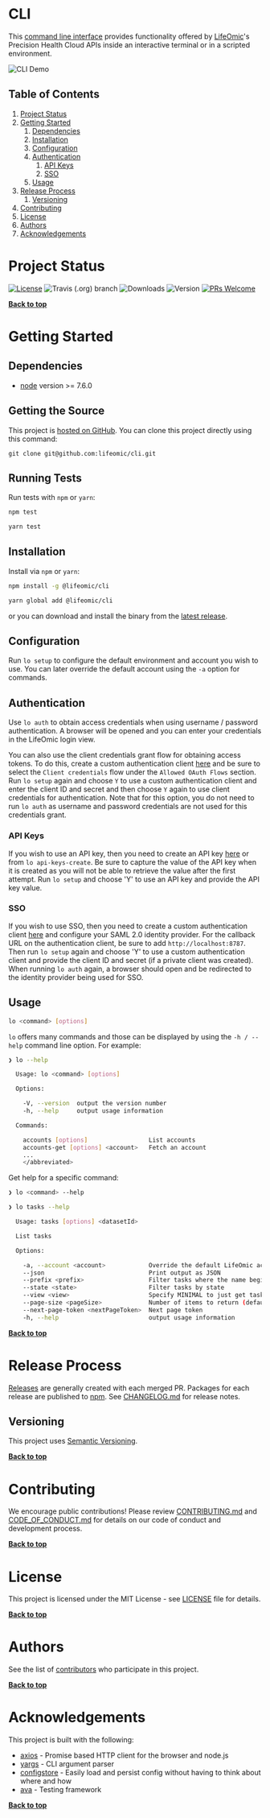 # CLI

This [command line interface][CLI] provides functionality offered by
[LifeOmic](https://lifeomic.com)'s Precision Health Cloud APIs inside an
interactive terminal or in a scripted environment.

![CLI Demo](https://raw.githubusercontent.com/lifeomic/cli/master/cli-demo.svg?sanitize=true)


## Table of Contents

1. [Project Status](#project-status)
1. [Getting Started](#getting-started)
    1. [Dependencies](#dependencies)
    1. [Installation](#installation)
    1. [Configuration](#configuration)
    1. [Authentication](#authentication)
        1. [API Keys](#api-keys)
        1. [SSO](#sso)
    1. [Usage](#usage)
1. [Release Process](#release-process)
    1. [Versioning](#versioning)
1. [Contributing](#contributing)
1. [License](#license)
1. [Authors](#authors)
1. [Acknowledgements](#acknowledgements)


# Project Status

[![License](https://img.shields.io/badge/license-MIT-blue.svg?style=for-the-badge)](https://opensource.org/licenses/MIT)
![Travis (.org) branch](https://img.shields.io/travis/lifeomic/cli/master.svg?style=for-the-badge)
![Downloads](https://img.shields.io/npm/dw/@lifeomic/cli?style=for-the-badge)
![Version](https://img.shields.io/npm/v/@lifeomic/cli?style=for-the-badge)
[![PRs Welcome](https://img.shields.io/badge/PRs-welcome-brightgreen.svg?style=for-the-badge)](https://github.com/lifeomic/cli)

**[Back to top](#table-of-contents)**


# Getting Started

## Dependencies

* [node](https://nodejs.org) version >= 7.6.0

## Getting the Source

This project is [hosted on GitHub](https://github.com/lifeomic/cli). You can clone this project directly using this command:

```
git clone git@github.com:lifeomic/cli.git
```

## Running Tests

Run tests with `npm` or `yarn`:

```bash
npm test

yarn test
```

## Installation

Install via `npm` or `yarn`:

```bash
npm install -g @lifeomic/cli

yarn global add @lifeomic/cli
```

or you can download and install the binary from the [latest
release](https://github.com/lifeomic/cli/releases).

## Configuration

Run `lo setup` to configure the default environment and account you wish to use.
You can later override the default account using the `-a` option for commands.

## Authentication

Use `lo auth` to obtain access credentials when using username / password
authentication.  A browser will be opened and you can enter your credentials in
the LifeOmic login view.

You can also use the client credentials grant flow for obtaining access tokens.
To do this, create a custom authentication client
[here](https://apps.us.lifeomic.com/phc/account/accounts/clients) and be sure to
select the `Client credentials` flow under the `Allowed OAuth Flows` section.
Run `lo setup` again and choose `Y` to use a custom authentication client and
enter the client ID and secret and then choose `Y` again to use client
credentials for authentication. Note that for this option, you do not need to
run `lo auth` as username and password credentials are not used for this
credentials grant.

### API Keys

If you wish to use an API key, then you need to create an API key
[here](https://apps.us.lifeomic.com/phc/account) or from `lo api-keys-create`.
Be sure to capture the value of the API key when it is created as you will not
be able to retrieve the value after the first attempt. Run `lo setup` and choose
'Y' to use an API key and provide the API key value.

### SSO

If you wish to use SSO, then you need to create a custom authentication client
[here](https://apps.us.lifeomic.com/phc/account/accounts/clients) and configure
your SAML 2.0 identity provider.  For the callback URL on the authentication
client, be sure to add `http://localhost:8787`.  Then run `lo setup` again and
choose 'Y' to use a custom authentication client and provide the client ID and
secret (if a private client was created).  When running `lo auth` again, a
browser should open and be redirected to the identity provider being used for
SSO.

## Usage

```bash
lo <command> [options]
```

`lo` offers many commands and those can be displayed by using the `-h / --help`
command line option.  For example:

```bash
❯ lo --help

  Usage: lo <command> [options]

  Options:

    -V, --version  output the version number
    -h, --help     output usage information

  Commands:

    accounts [options]                 List accounts
    accounts-get [options] <account>   Fetch an account
    ...
    </abbreviated>
```

Get help for a specific command:

```bash
❯ lo <command> --help

❯ lo tasks --help

  Usage: tasks [options] <datasetId>

  List tasks

  Options:

    -a, --account <account>            Override the default LifeOmic account
    --json                             Print output as JSON
    --prefix <prefix>                  Filter tasks where the name begins with a prefix
    --state <state>                    Filter tasks by state
    --view <view>                      Specify MINIMAL to just get task state
    --page-size <pageSize>             Number of items to return (default: 25)
    --next-page-token <nextPageToken>  Next page token
    -h, --help                         output usage information
```

[cli]: https://en.wikipedia.org/wiki/Command-line_interface "Command-line interface"

**[Back to top](#table-of-contents)**


# Release Process

[Releases](https://github.com/lifeomic/cli/releases) are generally created with each merged PR. Packages for each release are published to [npm](https://www.npmjs.com/package/@lifeomic/cli). See [CHANGELOG.md](CHANGELOG.md) for release notes.

## Versioning

This project uses [Semantic Versioning](http://semver.org/).

**[Back to top](#table-of-contents)**


# Contributing

We encourage public contributions! Please review [CONTRIBUTING.md](CONTRIBUTING.md) and [CODE_OF_CONDUCT.md](CODE_OF_CONDUCT.md) for details on our code of conduct and development process.

**[Back to top](#table-of-contents)**


# License

This project is licensed under the MIT License - see [LICENSE](LICENSE) file for details.

**[Back to top](#table-of-contents)**


# Authors

See the list of [contributors](https://github.com/lifeomic/cli/contributors) who participate in this project.

**[Back to top](#table-of-contents)**


# Acknowledgements

This project is built with the following:

* [axios](https://github.com/axios/axios) - Promise based HTTP client for the browser and node.js
* [yargs](https://github.com/yargs/yargs) - CLI argument parser
* [configstore](https://github.com/yeoman/configstore) - Easily load and persist config without having to think about where and how
* [ava](https://github.com/avajs/ava) - Testing framework

**[Back to top](#table-of-contents)**

